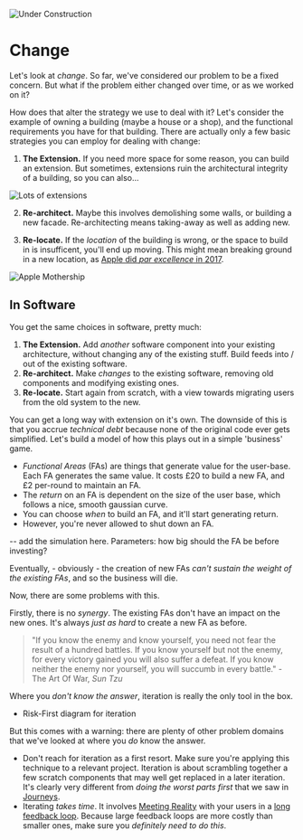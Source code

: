 ![Under Construction](../images/state/uc.png)

# Change

Let's look at _change_.  So far, we've considered our problem to be a fixed concern.  But what if the problem either changed over time, or as we worked on it?

How does that alter the strategy we use to deal with it?  Let's consider the example of owning a building (maybe a house or a shop), and the functional requirements you have for that building.  There are actually only a few basic strategies you can employ for dealing with change:

1.  **The Extension.**   If you need more space for some reason, you can build an extension.   But sometimes, extensions ruin the architectural integrity of a building, so you can also...

![Lots of extensions](https://www.nuttydiy.com/wp-content/uploads/2017/06/oie_26225047FLObtBGh.jpg)

2.  **Re-architect.**   Maybe this involves demolishing some walls, or building a new facade.  Re-architecting means taking-away as well as adding new.  

3.  **Re-locate.**  If the _location_ of the building is wrong, or the space to build in is insufficent, you'll end up moving.  This might mean breaking ground in a new location, as [Apple did _par excellence_ in 2017](https://www.apple.com/newsroom/2017/02/apple-park-opens-to-employees-in-april/).

![Apple Mothership](https://external-content.duckduckgo.com/iu/?u=https%3A%2F%2Ftctechcrunch2011.files.wordpress.com%2F2013%2F11%2F111.jpg%3Fw%3D680%26h%3D414&f=1&nofb=1)

## In Software

You get the same choices in software, pretty much:

1.  **The Extension.** Add _another_ software component into your existing architecture, without changing any of the existing stuff.  Build feeds into / out of the existing software.
2.  **Re-architect.** Make _changes_ to the existing software, removing old components and modifying existing ones.
3.  **Re-locate.** Start again from scratch, with a view towards migrating users from the old system to the new.

You can get a long way with extension on it's own.  The downside of this is that you accrue _technical debt_ because none of the original code ever gets simplified.  Let's build a model of how this plays out in a simple 'business' game.

 - _Functional Areas_ (FAs) are things that generate value for the user-base.  Each FA generates the same value.  It costs £20 to build a new FA, and £2 per-round to maintain an FA.  
 - The _return_ on an FA is dependent on the size of the user base, which follows a nice, smooth gaussian curve.  
 - You can choose _when_ to build an FA, and it'll start generating return.
 - However, you're never allowed to shut down an FA.
 
-- add the simulation here.  Parameters:  how big should the FA be before investing?

Eventually, - obviously - the creation of new FAs _can't sustain the weight of the existing FAs_, and so the business will die.   

Now, there are some problems with this.  

Firstly, there is no _synergy_.  The existing FAs don't have an impact on the new ones.  It's always _just as hard_ to create a new FA as before.  









> "If you know the enemy and know yourself, you need not fear the result of a hundred battles. If you know yourself but not the enemy, for every victory gained you will also suffer a defeat. If you know neither the enemy nor yourself, you will succumb in every battle." - The Art Of War, _Sun Tzu_



Where you _don't know the answer_, iteration is really the only tool in the box.   
- Risk-First diagram for iteration

But this comes with a warning:  there are plenty of other problem domains that we've looked at where you _do_ know the answer.  

 - Don't reach for iteration as a first resort.  Make sure you're applying this technique to a relevant project.  Iteration is about scrambling together a few scratch components that may well get replaced in a later iteration.  It's clearly very different from _doing the worst parts first_ that we saw in [Journeys](Journeys.md).
 - Iterating _takes time_.  It involves [Meeting Reality](../thinking/Glossary.md#meet-reality) with your users in a [long feedback loop](../thinking/Cadence.md).  Because large feedback loops are more costly than smaller ones, make sure you _definitely need to do this_.
 